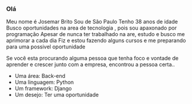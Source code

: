 ### Olá

Meu nome é Josemar Brito
Sou de  São Paulo
Tenho 38 anos de idade
Busco oportunidades na area de tecnologia , pois sou apaxonado por programação
Apesar de nunca ter trabalhado na are, estudo e busco me aprimorar a cada dia
Fiz e estou fazendo alguns cursos e me preparando para uma possivel oportunidade

Se você esta procurando alguma pessoa que  tenha foco e vontade de aprender e 
crescer junto com a  empresa, encontrou a pessoa certa..

* Uma área: Back-end
* Uma linguagem: Python
* Um framework: Django
* Um desejo: Ter uma oportunidade

<!--
**JosemarBrito/JosemarBrito** is a ✨ _special_ ✨ repository because its `README.md` (this file) appears on your GitHub profile.

Here are some ideas to get you started:

- 🔭 Vamos começar por aqui
- 🌱 I’m currently learning ..
- 👯 I’m looking to collaborate on ...
- 🤔 I’m looking for help with ...
- 💬 Ask me about ...
- 📫 How to reach me: ...
- 😄 Pronouns: ...
- ⚡ Fun fact: ...
-->
